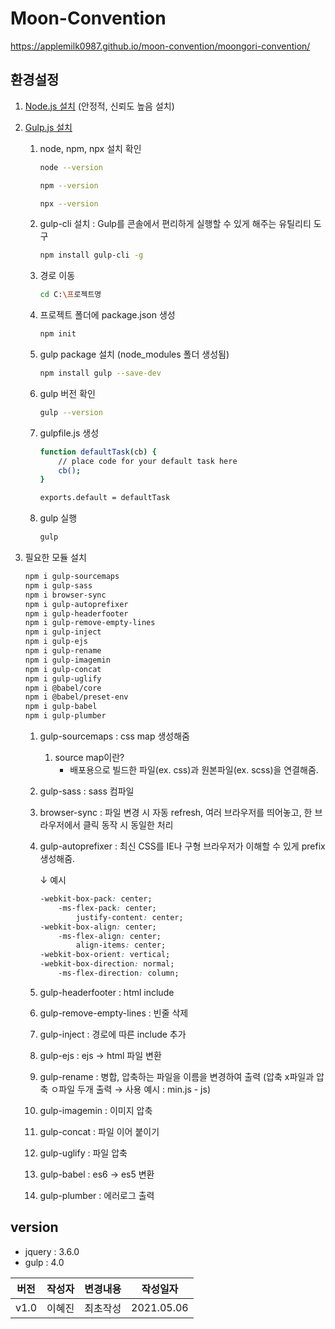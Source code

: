 # Moon-Convention

<a href="https://applemilk0987.github.io/moon-convention/moongori-convention/" title="새창열림" target="_blank">https://applemilk0987.github.io/moon-convention/moongori-convention/</a>


## 환경설정
1. [Node.js 설치](https://nodejs.org/ko/) (안정적, 신뢰도 높음 설치)
2. [Gulp.js 설치](https://gulpjs.com/docs/en/getting-started/quick-start)
	1. node, npm, npx 설치 확인

		```bash
		node --version

		npm --version

		npx --version
		```

	2. gulp-cli 설치 : Gulp를 콘솔에서 편리하게 실행할 수 있게 해주는 유틸리티 도구

		```bash
		npm install gulp-cli -g
		```

	3. 경로 이동

		```bash
		cd C:\프로젝트명
		```

	4. 프로젝트 폴더에 package.json 생성

		```bash
		npm init
		```

	5. gulp package 설치 (node_modules 폴더 생성됨)

		```bash
		npm install gulp --save-dev
		```

	6. gulp 버전 확인

		```bash
		gulp --version
		```

	7. gulpfile.js 생성

		```bash
		function defaultTask(cb) {
			// place code for your default task here
			cb();
		}

		exports.default = defaultTask
		```

	8. gulp 실행

		```bash
		gulp
		```
1. 필요한 모듈 설치

	```bash
	npm i gulp-sourcemaps
	npm i gulp-sass
	npm i browser-sync
	npm i gulp-autoprefixer
	npm i gulp-headerfooter
	npm i gulp-remove-empty-lines
	npm i gulp-inject
	npm i gulp-ejs
	npm i gulp-rename
	npm i gulp-imagemin
	npm i gulp-concat
	npm i gulp-uglify
	npm i @babel/core
	npm i @babel/preset-env
	npm i gulp-babel
	npm i gulp-plumber
	```

	1. gulp-sourcemaps : css map 생성해줌
		1. source map이란?
			- 배포용으로 빌드한 파일(ex. css)과 원본파일(ex. scss)을 연결해줌.
	2. gulp-sass : sass 컴파일
	3. browser-sync : 파일 변경 시 자동 refresh, 여러 브라우저를 띄어놓고, 한 브라우저에서 클릭 동작 시 동일한 처리
	4. gulp-autoprefixer : 최신 CSS를 IE나 구형 브라우저가 이해할 수 있게 prefix 생성해줌.

		↓ 예시

		```css
		-webkit-box-pack: center;
			-ms-flex-pack: center;
				justify-content: center;
		-webkit-box-align: center;
			-ms-flex-align: center;
				align-items: center;
		-webkit-box-orient: vertical;
		-webkit-box-direction: normal;
			-ms-flex-direction: column;
		```

	5. gulp-headerfooter : html include
	6. gulp-remove-empty-lines : 빈줄 삭제
	7. gulp-inject : 경로에 따른 include 추가
	8. gulp-ejs : ejs → html 파일 변환
	9. gulp-rename : 병합, 압축하는 파일을 이름을 변경하여 출력 (압축 x파일과 압축 ㅇ파일 두개 출력 → 사용 예시 : min.js - js)
	10. gulp-imagemin : 이미지 압축
	11. gulp-concat : 파일 이어 붙이기
	12. gulp-uglify : 파일 압축
	13. gulp-babel : es6 → es5 변환
	14. gulp-plumber : 에러로그 출력

## version
<ul>
  <li>jquery : 3.6.0</li>
  <li>gulp : 4.0</li>
</ul>
<table>
  <thead>
    <tr>
      <th>버전</th>
      <th>작성자</th>
      <th>변경내용</th>
      <th>작성일자</th>
    </tr>
  </thead>
  <tbody>
    <tr>
      <td>v1.0</td>
      <td>이혜진</td>
      <td>최초작성</td>
      <td>2021.05.06</td>
    </tr>
  </tbody>
</table>
